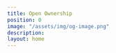 ```yaml
---
title: Open Ownership
position: 0
image: "/assets/img/og-image.png"
description:
layout: home
---
```


